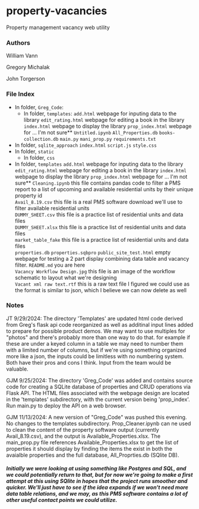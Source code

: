 # property-vacancies
Property management vacancy web utility

### Authors
William Vann

Gregory Michalak

John Torgerson

### File Index
* In folder, `Greg_Code`:
    * In folder, `templates`:
        `add.html` webpage for inputing data to the library
        `edit_rating.html` webpage for editing a book in the library
        `index.html` webpage to display the library
        `prop_index.html` webpage for ... I'm not sure**
`Untitled.ipynb`
`All_Properties.db`
`books-collection.db`
`main.py`
`mani_prop.py`
`requirements.txt`
* In folder, `sqlite_approach`
    `index.html`
    `script.js`
    `style.css`
* In folder, `static`
    * In folder, `css`
* In folder, `templates`
    `add.html` webpage for inputing data to the library
    `edit_rating.html` webpage for editing a book in the library
    `index.html` webpage to display the library
    `prop_index.html` webpage for ... I'm not sure**
`Cleaning.ipynb` this file contains pandas code to filter a PMS report to a list of upcoming and available residential units by their unique property id<br>
`Avail_8.19.csv` this file is a real PMS software download we'll use to filter available residential units<br>
`DUMMY_SHEET.csv` this file is a practice list of residential units and data files<br>
`DUMMY_SHEET.xlsx` this file is a practice list of residential units and data files<br>
`market_table_fake` this file is a practice list of residential units and data files<br>
`properties.db`
`properties.sqbpro`
`public_site_test.html` empty webpage for testing a 2 part display combining data table and vacancy filter.
`README.md` you are here<br> 
`Vacancy Workflow Design.jpg` this file is an image of the workflow schematic to layout what we're designing<br>
`Vacant xml raw text.rtf` this is a raw text file I figured we could use as the format is similar to json, which I believe we can now delete as well 

### Notes

JT 9/29/2024: The directory 'Templates' are updated html code derived from Greg's flask api code reorganized as well as additinal input lines added to prepare for possible product demos. We may want to use multiples for "photos" and there's probably more than one way to do that. for example if these are under a keyed column in a table we may need to number them with a limited number of columns, but if we're using something organized more like a json, the inputs could be limitless with no numbering system. Both have their pros and cons I think. Input from the team would be valuable. 

GJM 9/25/2024: The directory 'Greg_Code' was added and contains source code for creating a SQLite database of properties and CRUD operations via Flask API. The HTML files associated with the webpage design are located in the 'templates' subdirectory, with the current version being 'prop_index'. Run main.py to deploy the API on a web browser.

GJM 11/13/2024: A new version of "Greg_Code" was pushed this evening. No changes to the templates subdirectory. Prop_Cleaner.ipynb can ne used to clean the content of the property software output (currently Avail_8.19.csv), and the output is Available_Properties.xlsx. The main_prop.py file references Available_Properties.xlsx to get the list of properties it should display by finding the items the exist in both the avaialble properties and the full database, All_Proprties.db (SQlite DB).

##### Initially we were looking at using something like Postgres and SQL, and we could potentially return to that, but for now we're going to make a first attempt at this using SQlite in hopes that the project runs smoother and quicker. We'll just have to see if the idea expands if we won't need more data table relations, and we may, as this PMS software contains a lot of other useful contact points we could utilize. 


